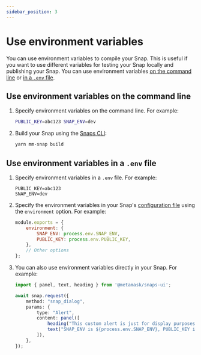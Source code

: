 ```yaml
---
sidebar_position: 3
---
```


# Use environment variables

You can use environment variables to compile your Snap.
This is useful if you want to use different variables for testing your Snap locally and publishing
your Snap.
You can use environment variables [on the command line](#use-environment-variables-on-the-command-line)
or [in a `.env` file](#use-environment-variables-in-a-env-file).

## Use environment variables on the command line

1. Specify environment variables on the command line.
    For example:

    ```bash
    PUBLIC_KEY=abc123 SNAP_ENV=dev
    ```

2. Build your Snap using the [Snaps CLI](../reference/cli/subcommands.md):

    ```bash
    yarn mm-snap build
    ```

## Use environment variables in a `.env` file

1. Specify environment variables in a `.env` file.
    For example:
    
    ```text title=".env"
    PUBLIC_KEY=abc123
    SNAP_ENV=dev
    ```

2. Specify the environment variables in your Snap's
    [configuration file](../learn/about-snaps/files.md#configuration-file) using the `environment` option.
    For example:

    ```javascript title="snap.config.js"
    module.exports = {
        environment: {
            SNAP_ENV: process.env.SNAP_ENV,
            PUBLIC_KEY: process.env.PUBLIC_KEY,
        },
        // Other options
    };
    ```

3. You can also use environment variables directly in your Snap.
    For example:

    ```typescript title="index.ts"
    import { panel, text, heading } from '@metamask/snaps-ui';
    
    await snap.request({
        method: "snap_dialog",
        params: {
            type: "Alert",
            content: panel([
                heading("This custom alert is just for display purposes."),
                text("SNAP_ENV is ${process.env.SNAP_ENV}, PUBLIC_KEY is ${process.env.PUBLIC_KEY}"),
            ]),
        },
    });
    ```
